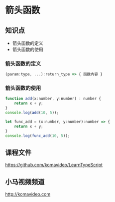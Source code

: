 箭头函数
========

## 知识点

* 箭头函数的定义
* 箭头函数的使用

### 箭头函数的定义

~~~js
(param:type, ...):return_type => { 函数内容 }
~~~

### 箭头函数的使用

~~~js
function add(x:number, y:number) : number {
    return x + y;
}
console.log(add(10, 5));

let func_add = (x:number, y:number):number => {
    return x + y;
}
console.log(func_add(10, 5));
~~~

## 课程文件

https://github.com/komavideo/LearnTypeScript

## 小马视频频道

http://komavideo.com
